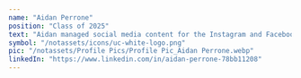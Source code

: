 ```yaml
---
name: "Aidan Perrone"
position: "Class of 2025"
text: "Aidan managed social media content for the Instagram and Facebook pages of RC over the course of the semester that he was an intern for RC."
symbol: "/notassets/icons/uc-white-logo.png"
pic: "/notassets/Profile Pics/Profile Pic_Aidan Perrone.webp"
linkedIn: "https://www.linkedin.com/in/aidan-perrone-78bb11208"
---
```

